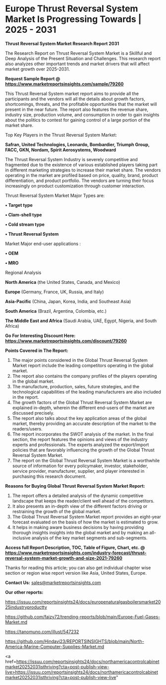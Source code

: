 # Europe Thrust Reversal System Market Is Progressing Towards | 2025 - 2031

<strong>Thrust Reversal System Market Research Report 2031</strong>

The Research Report on Thrust Reversal System Market is a Skillful and Deep Analysis of the Present Situation and Challenges. This research report also analyzes other important trends and market drivers that will affect market growth over 2025-2031.

<strong>Request Sample Report @ <a href=https://www.marketreportsinsights.com/sample/79260>https://www.marketreportsinsights.com/sample/79260</a></strong>

This Thrust Reversal System market report aims to provide all the participants and the vendors will all the details about growth factors, shortcomings, threats, and the profitable opportunities that the market will present in the near future. The report also features the revenue share, industry size, production volume, and consumption in order to gain insights about the politics to contest for gaining control of a large portion of the market share.

Top Key Players in the Thrust Reversal System Market:

<strong>Safran, United Technologies, Leonardo, Bombardier, Triumph Group, FACC, GKN, Nordam, Spirit Aerosystems, Woodward</strong>

The Thrust Reversal System Industry is severely competitive and fragmented due to the existence of various established players taking part in different marketing strategies to increase their market share. The vendors operating in the market are profiled based on price, quality, brand, product differentiation, and product portfolio. The vendors are turning their focus increasingly on product customization through customer interaction.

Thrust Reversal System Market Major Types are:

<strong>• Target type

• Clam-shell type

• Cold stream type

• Thrust Reversal System</strong>

Market Major end-user applications :

<strong>• OEM

• MRO</strong>

Regional Analysis

</u><strong><b>North America</b></strong> (the United States, Canada, and Mexico)

<strong><b>Europe </b></strong>(Germany, France, UK, Russia, and Italy)

<strong><b>Asia-Pacific</b></strong> (China, Japan, Korea, India, and Southeast Asia)

<strong><b>South America</b></strong> (Brazil, Argentina, Colombia, etc.)

<strong><b>The Middle East and Africa</b></strong> (Saudi Arabia, UAE, Egypt, Nigeria, and South Africa)

<strong>Go For Interesting Discount Here: <a href=https://www.marketreportsinsights.com/discount/79260>https://www.marketreportsinsights.com/discount/79260</a></strong>

<strong>Points Covered in The Report:</strong>
<ol>
  <li>The major points considered in the Global Thrust Reversal System Market report include the leading competitors operating in the global market.</li>
  <li>The report also contains the company profiles of the players operating in the global market.</li>
  <li>The manufacture, production, sales, future strategies, and the technological capabilities of the leading manufacturers are also included in the report.</li>
  <li>The growth factors of the Global Thrust Reversal System Market are explained in-depth, wherein the different end-users of the market are discussed precisely.</li>
  <li>The report also talks about the key application areas of the global market, thereby providing an accurate description of the market to the readers/users.</li>
  <li>The report incorporates the SWOT analysis of the market. In the final section, the report features the opinions and views of the industry experts and professionals. The experts analyzed the export/import policies that are favorably influencing the growth of the Global Thrust Reversal System Market.</li>
  <li>The report on the Global Thrust Reversal System Market is a worthwhile source of information for every policymaker, investor, stakeholder, service provider, manufacturer, supplier, and player interested in purchasing this research document.</li>
</ol>
<strong>Reasons for Buying Global Thrust Reversal System Market Report:</strong>

<ol>
  <li>The report offers a detailed analysis of the dynamic competitive landscape that keeps the reader/client well ahead of the competitors.</li>
  <li>It also presents an in-depth view of the different factors driving or restraining the growth of the global market.</li>
  <li>The Global Thrust Reversal System Market report provides an eight-year forecast evaluated on the basis of how the market is estimated to grow.</li>
  <li>It helps in making aware business decisions by having providing thorough insights insights into the global market and by making an all-inclusive analysis of the key market segments and sub-segments.</li>
</ol>
<strong>Access full Report Description, TOC, Table of Figure, Chart, etc. @ <a href=https://www.marketreportsinsights.com/industry-forecast/thrust-reversal-system-market-growth-and-size-2021-79260>https://www.marketreportsinsights.com/industry-forecast/thrust-reversal-system-market-growth-and-size-2021-79260</a></strong>


Thanks for reading this article; you can also get individual chapter wise section or region wise report version like Asia, United States, Europe.

<strong>Contact Us:</strong>
sales@marketreportsinsights.com

<strong>Our other reports:</strong>

<a href=https://issuu.com/reportsinsights24/docs/europenaturalgasboilersmarket2025industryproductty>https://issuu.com/reportsinsights24/docs/europenaturalgasboilersmarket2025industryproductty</a>

<a href=https://github.com/faizy72/trending-reports/blob/main/Europe-Fuel-Gases-Market.md>https://github.com/faizy72/trending-reports/blob/main/Europe-Fuel-Gases-Market.md</a>

<a href=https://tanomuno.com/illust/547232>https://tanomuno.com/illust/547232</a>

<a href=https://github.com/Hindavi23/REPORTSINSIGHTS/blob/main/North-America-Marine-Computer-Supplies-Market.md>https://github.com/Hindavi23/REPORTSINSIGHTS/blob/main/North-America-Marine-Computer-Supplies-Market.md</a>

<a href=https://issuu.com/reportsinsights24/docs/northamericacontrolcabinetmarket20252031isthriving?cta=post-publish-view-live>https://issuu.com/reportsinsights24/docs/northamericacontrolcabinetmarket20252031isthriving?cta=post-publish-view-live</a>"

